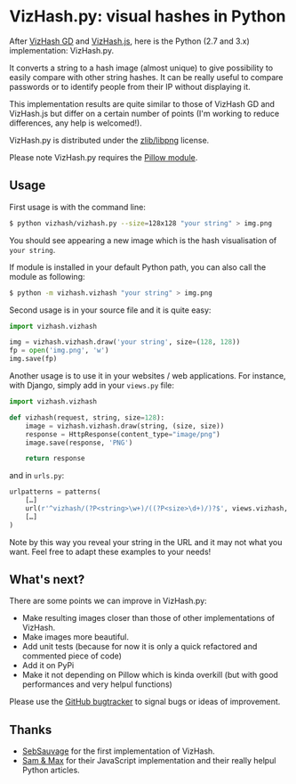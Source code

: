# VizHash.py: visual hashes in Python

After [VizHash GD](http://sebsauvage.net/wiki/doku.php?id=php:vizhash_gd) and [VizHash.js](https://github.com/sametmax/VizHash.js), here is the Python (2.7 and 3.x) implementation: VizHash.py.

It converts a string to a hash image (almost unique) to give possibility to easily compare with other string hashes. It can be really useful to compare passwords or to identify people from their IP without displaying it.

This implementation results are quite similar to those of VizHash GD and VizHash.js but differ on a certain number of points (I'm working to reduce differences, any help is welcomed!).

VizHash.py is distributed under the [zlib/libpng](http://www.opensource.org/licenses/zlib-license.php) license.

Please note VizHash.py requires the [Pillow module](http://python-pillow.github.io/).

## Usage

First usage is with the command line:

```bash
$ python vizhash/vizhash.py --size=128x128 "your string" > img.png
```

You should see appearing a new image which is the hash visualisation of `your string`.

If module is installed in your default Python path, you can also call the module as following:

```bash
$ python -m vizhash.vizhash "your string" > img.png
```

Second usage is in your source file and it is quite easy:

```python
import vizhash.vizhash

img = vizhash.vizhash.draw('your string', size=(128, 128))
fp = open('img.png', 'w')
img.save(fp)
```

Another usage is to use it in your websites / web applications. For instance, with Django, simply add in your `views.py` file:

```python
import vizhash.vizhash

def vizhash(request, string, size=128):
    image = vizhash.vizhash.draw(string, (size, size))
    response = HttpResponse(content_type="image/png")
    image.save(response, 'PNG')

    return response
```

and in `urls.py`:

```python
urlpatterns = patterns(
    […]
    url(r'^vizhash/(?P<string>\w+)/((?P<size>\d+)/)?$', views.vizhash, name='vizhash'),
    […]
)
```

Note by this way you reveal your string in the URL and it may not what you want. Feel free to adapt these examples to your needs!

## What's next?

There are some points we can improve in VizHash.py:

- Make resulting images closer than those of other implementations of VizHash.
- Make images more beautiful.
- Add unit tests (because for now it is only a quick refactored and commented piece of code)
- Add it on PyPi
- Make it not depending on Pillow which is kinda overkill (but with good performances and very helpul functions)

Please use the [GitHub bugtracker](https://github.com/marienfressinaud/vizhash.py/issues) to signal bugs or ideas of improvement.

## Thanks

- [SebSauvage](http://sebsauvage.net/) for the first implementation of VizHash.
- [Sam & Max](http://sametmax.com/) for their JavaScript implementation and their really helpul Python articles.
